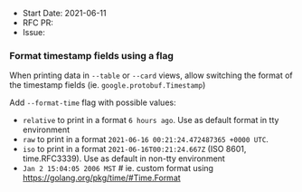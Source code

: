 - Start Date: 2021-06-11
- RFC PR:
- Issue:

### Format timestamp fields using a flag

When printing data in `--table` or `--card` views, allow switching the format of the timestamp fields (ie. `google.protobuf.Timestamp`) 

Add `--format-time` flag with possible values:
- `relative` to print in a format `6 hours ago`. Use as default format in tty environment
- `raw` to print in a format  `2021-06-16 00:21:24.472487365 +0000 UTC`.
- `iso` to print in a format `2021-06-16T00:21:24.667Z` (ISO 8601, time.RFC3339). Use as default in non-tty environment
- `Jan 2 15:04:05 2006 MST` # ie. custom format using https://golang.org/pkg/time/#Time.Format
